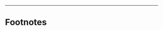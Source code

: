 









---
# Footnotes
[^1]: The number `-1` will indicated the last element 
[^2]: Mutable means the address is retained when the object is changed.

